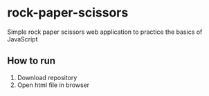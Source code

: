 # rock-paper-scissors
Simple rock paper scissors web application to practice the basics of JavaScript

## How to run
1. Download repository
2. Open html file in browser
